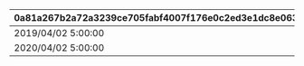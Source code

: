|0a81a267b2a72a3239ce705fabf4007f176e0c2ed3e1dc8e0631babaa720196b|c1a77d95ce719f82ce676eb92f0651b975f3b3a8568b17b30e0beab28f6adb3c|e83eca6c70be1b82b656b70c03e2a025dd65c2b8f666b0992e4a9c367e55c0ac|c1164ca55fc316e06dbf62c460e17d57198792246010c04320cc2d53a9283239|e6f13009289d7cd22938917f2cd0cfbacbe30adc473238335b2063c25d40dcd7|217bb3c910f7e9ee616cc18704fecca6cd0474f11b767be38782ed68336c8f5d|2f8e76087522cc9d79cf707c1133971397967879b506bfa45286f72d05ced77a|2aeae5ad88ef9785702f74ec644a53315baaa9c1c002760cc563deda9abf3271|e4394150da36e77aa4f14c5406a7d44844b85e4edc2519664b011a73e664cdaf|04a2c2cfd8a58da7532b23fc0668d83beb437698d39ff2f3d671c3cf45841ab5|
| --- | --- | --- | --- | --- | --- | --- | --- | --- | --- |
|2019/04/02 5:00:00|2019/03/31|2019/04/01 23:59:59|1001|1001200|0|1001100|2019/04/08 23:59:59|2019/03/31|2019/04/01 22:00:00|
|2020/04/02 5:00:00|2020/04/01|2020/04/01 23:59:59|1002|1002200|1001|1002100|2020/04/08 23:59:59|2020/04/01|2020/04/01|